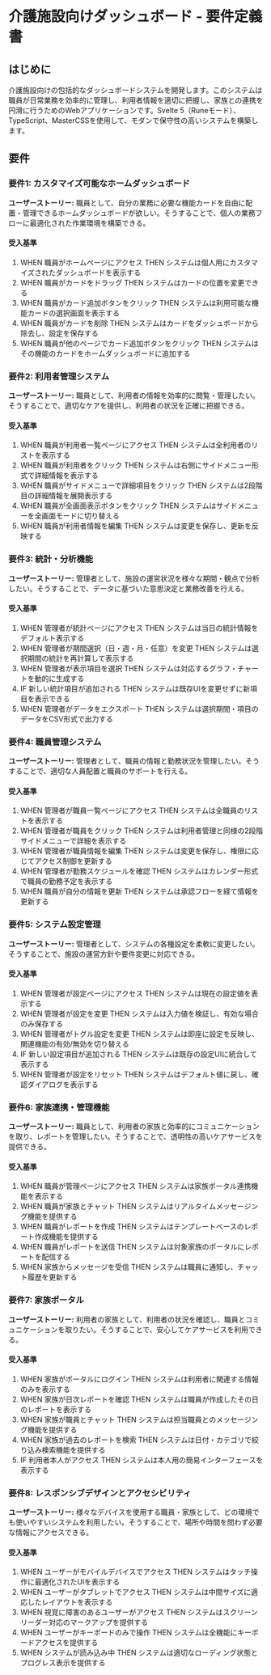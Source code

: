 # 介護施設向けダッシュボード - 要件定義書

## はじめに

介護施設向けの包括的なダッシュボードシステムを開発します。このシステムは職員が日常業務を効率的に管理し、利用者情報を適切に把握し、家族との連携を円滑に行うためのWebアプリケーションです。Svelte 5（Runeモード）、TypeScript、MasterCSSを使用して、モダンで保守性の高いシステムを構築します。

## 要件

### 要件1: カスタマイズ可能なホームダッシュボード

**ユーザーストーリー:** 職員として、自分の業務に必要な機能カードを自由に配置・管理できるホームダッシュボードが欲しい。そうすることで、個人の業務フローに最適化された作業環境を構築できる。

#### 受入基準

1. WHEN 職員がホームページにアクセス THEN システムは個人用にカスタマイズされたダッシュボードを表示する
2. WHEN 職員がカードをドラッグ THEN システムはカードの位置を変更できる
3. WHEN 職員がカード追加ボタンをクリック THEN システムは利用可能な機能カードの選択画面を表示する
4. WHEN 職員がカードを削除 THEN システムはカードをダッシュボードから除去し、設定を保存する
5. WHEN 職員が他のページでカード追加ボタンをクリック THEN システムはその機能のカードをホームダッシュボードに追加する

### 要件2: 利用者管理システム

**ユーザーストーリー:** 職員として、利用者の情報を効率的に閲覧・管理したい。そうすることで、適切なケアを提供し、利用者の状況を正確に把握できる。

#### 受入基準

1. WHEN 職員が利用者一覧ページにアクセス THEN システムは全利用者のリストを表示する
2. WHEN 職員が利用者をクリック THEN システムは右側にサイドメニュー形式で詳細情報を表示する
3. WHEN 職員がサイドメニューで詳細項目をクリック THEN システムは2段階目の詳細情報を展開表示する
4. WHEN 職員が全画面表示ボタンをクリック THEN システムはサイドメニューを全画面モードに切り替える
5. WHEN 職員が利用者情報を編集 THEN システムは変更を保存し、更新を反映する

### 要件3: 統計・分析機能

**ユーザーストーリー:** 管理者として、施設の運営状況を様々な期間・観点で分析したい。そうすることで、データに基づいた意思決定と業務改善を行える。

#### 受入基準

1. WHEN 管理者が統計ページにアクセス THEN システムは当日の統計情報をデフォルト表示する
2. WHEN 管理者が期間選択（日・週・月・任意）を変更 THEN システムは選択期間の統計を再計算して表示する
3. WHEN 管理者が表示項目を選択 THEN システムは対応するグラフ・チャートを動的に生成する
4. IF 新しい統計項目が追加される THEN システムは既存UIを変更せずに新項目を表示できる
5. WHEN 管理者がデータをエクスポート THEN システムは選択期間・項目のデータをCSV形式で出力する

### 要件4: 職員管理システム

**ユーザーストーリー:** 管理者として、職員の情報と勤務状況を管理したい。そうすることで、適切な人員配置と職員のサポートを行える。

#### 受入基準

1. WHEN 管理者が職員一覧ページにアクセス THEN システムは全職員のリストを表示する
2. WHEN 管理者が職員をクリック THEN システムは利用者管理と同様の2段階サイドメニューで詳細を表示する
3. WHEN 管理者が職員情報を編集 THEN システムは変更を保存し、権限に応じてアクセス制御を更新する
4. WHEN 管理者が勤務スケジュールを確認 THEN システムはカレンダー形式で職員の勤務予定を表示する
5. WHEN 職員が自分の情報を更新 THEN システムは承認フローを経て情報を更新する

### 要件5: システム設定管理

**ユーザーストーリー:** 管理者として、システムの各種設定を柔軟に変更したい。そうすることで、施設の運営方針や要件変更に対応できる。

#### 受入基準

1. WHEN 管理者が設定ページにアクセス THEN システムは現在の設定値を表示する
2. WHEN 管理者が設定を変更 THEN システムは入力値を検証し、有効な場合のみ保存する
3. WHEN 管理者がトグル設定を変更 THEN システムは即座に設定を反映し、関連機能の有効/無効を切り替える
4. IF 新しい設定項目が追加される THEN システムは既存の設定UIに統合して表示する
5. WHEN 管理者が設定をリセット THEN システムはデフォルト値に戻し、確認ダイアログを表示する

### 要件6: 家族連携・管理機能

**ユーザーストーリー:** 職員として、利用者の家族と効率的にコミュニケーションを取り、レポートを管理したい。そうすることで、透明性の高いケアサービスを提供できる。

#### 受入基準

1. WHEN 職員が管理ページにアクセス THEN システムは家族ポータル連携機能を表示する
2. WHEN 職員が家族とチャット THEN システムはリアルタイムメッセージング機能を提供する
3. WHEN 職員がレポートを作成 THEN システムはテンプレートベースのレポート作成機能を提供する
4. WHEN 職員がレポートを送信 THEN システムは対象家族のポータルにレポートを配信する
5. WHEN 家族からメッセージを受信 THEN システムは職員に通知し、チャット履歴を更新する

### 要件7: 家族ポータル

**ユーザーストーリー:** 利用者の家族として、利用者の状況を確認し、職員とコミュニケーションを取りたい。そうすることで、安心してケアサービスを利用できる。

#### 受入基準

1. WHEN 家族がポータルにログイン THEN システムは利用者に関連する情報のみを表示する
2. WHEN 家族が日次レポートを確認 THEN システムは職員が作成したその日のレポートを表示する
3. WHEN 家族が職員とチャット THEN システムは担当職員とのメッセージング機能を提供する
4. WHEN 家族が過去のレポートを検索 THEN システムは日付・カテゴリで絞り込み検索機能を提供する
5. IF 利用者本人がアクセス THEN システムは本人用の簡易インターフェースを表示する

### 要件8: レスポンシブデザインとアクセシビリティ

**ユーザーストーリー:** 様々なデバイスを使用する職員・家族として、どの環境でも使いやすいシステムを利用したい。そうすることで、場所や時間を問わず必要な情報にアクセスできる。

#### 受入基準

1. WHEN ユーザーがモバイルデバイスでアクセス THEN システムはタッチ操作に最適化されたUIを表示する
2. WHEN ユーザーがタブレットでアクセス THEN システムは中間サイズに適応したレイアウトを表示する
3. WHEN 視覚に障害のあるユーザーがアクセス THEN システムはスクリーンリーダー対応のマークアップを提供する
4. WHEN ユーザーがキーボードのみで操作 THEN システムは全機能にキーボードアクセスを提供する
5. WHEN システムが読み込み中 THEN システムは適切なローディング状態とプログレス表示を提供する